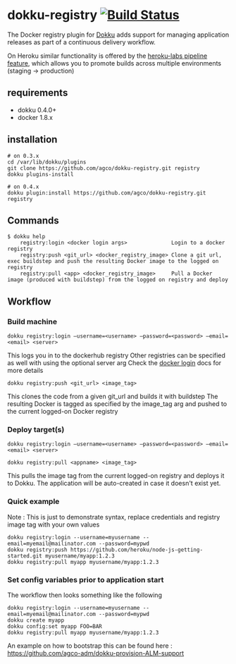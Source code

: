 # dokku-registry [![Build Status](https://img.shields.io/travis/agco/dokku-registry.svg?branch=master "Build Status")](https://travis-ci.org/agco/dokku-registry)

The Docker registry plugin for [Dokku](https://github.com/progrium/dokku) adds support for managing application releases as part of a continuous delivery workflow.

On Heroku similar functionality is offered by the [heroku-labs pipeline feature](https://devcenter.heroku.com/articles/labs-pipelines), which allows you to promote builds across multiple environments (staging -> production)

## requirements

- dokku 0.4.0+
- docker 1.8.x

## installation

```shell
# on 0.3.x
cd /var/lib/dokku/plugins
git clone https://github.com/agco/dokku-registry.git registry
dokku plugins-install

# on 0.4.x
dokku plugin:install https://github.com/agco/dokku-registry.git registry
```

## Commands

```
$ dokku help
    registry:login <docker login args>              Login to a docker registry
    registry:push <git_url> <docker_registry_image> Clone a git url, exec buildstep and push the resulting Docker image to the logged on registry
    registry:pull <app> <docker_registry_image>     Pull a Docker image (produced with buildstep) from the logged on registry and deploy
```

## Workflow


### Build machine

```
dokku registry:login —username=<username> —password=<password> —email=<email> <server>
```
This logs you in to the dockerhub registry
Other registries can be specified as well with using the optional server arg
Check the [docker login](https://docs.docker.com/reference/commandline/cli/#login) docs for more details

```
dokku registry:push <git_url> <image_tag>
```
This clones the code from a given git_url and builds it with buildstep
The resulting Docker is tagged as specified by the image_tag arg and pushed to the current logged-on Docker registry

### Deploy target(s)

```
dokku registry:login —username=<username> —password=<password> —email=<email> <server>
```

```
dokku registry:pull <appname> <image_tag>
```
This pulls the image tag from the current logged-on registry and deploys it to Dokku. The application will be auto-created in case it doesn't exist yet.

### Quick example

Note : This is just to demonstrate syntax, replace credentials and registry image tag with your own values

```
dokku registry:login --username=myusername --email=myemail@mailinator.com --password=mypwd
dokku registry:push https://github.com/heroku/node-js-getting-started.git myusername/myapp:1.2.3
dokku registry:pull myapp myusername/myapp:1.2.3
```

### Set config variables prior to application start

The workflow then looks something like the following

```
dokku registry:login --username=myusername --email=myemail@mailinator.com --password=mypwd
dokku create myapp
dokku config:set myapp FOO=BAR
dokku registry:pull myapp myusername/myapp:1.2.3
```

An example on how to bootstrap this can be found here : https://github.com/agco-adm/dokku-provision-ALM-support


